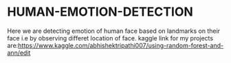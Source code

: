 # HUMAN-EMOTION-DETECTION
Here we are detecting emotion of human face based on landmarks on their face i.e by observing differet location of face.
kaggle link for my projects are:https://www.kaggle.com/abhishektripathi007/using-random-forest-and-ann/edit
